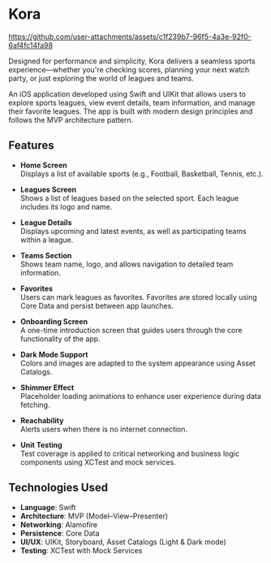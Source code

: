 # Kora



https://github.com/user-attachments/assets/c1f239b7-96f5-4a3e-92f0-6af4fc14fa98



Designed for performance and simplicity, Kora delivers a seamless sports experience—whether you're checking scores, planning your next watch party, or just exploring the world of leagues and teams.

An iOS application developed using Swift and UIKit that allows users to explore sports leagues, view event details, team information, and manage their favorite leagues. The app is built with modern design principles and follows the MVP architecture pattern.
 
## Features
 
- **Home Screen**  
  Displays a list of available sports (e.g., Football, Basketball, Tennis, etc.).
 
- **Leagues Screen**  
  Shows a list of leagues based on the selected sport. Each league includes its logo and name.
 
- **League Details**  
  Displays upcoming and latest events, as well as participating teams within a league.
 
- **Teams Section**  
  Shows team name, logo, and allows navigation to detailed team information.
 
- **Favorites**  
  Users can mark leagues as favorites. Favorites are stored locally using Core Data and persist between app launches.
 
- **Onboarding Screen**  
  A one-time introduction screen that guides users through the core functionality of the app.
 
- **Dark Mode Support**  
  Colors and images are adapted to the system appearance using Asset Catalogs.
 
- **Shimmer Effect**  
  Placeholder loading animations to enhance user experience during data fetching.
 
- **Reachability**  
  Alerts users when there is no internet connection.
 
- **Unit Testing**  
  Test coverage is applied to critical networking and business logic components using XCTest and mock services.
 
## Technologies Used
 
- **Language**: Swift  
- **Architecture**: MVP (Model–View–Presenter)  
- **Networking**: Alamofire  
- **Persistence**: Core Data  
- **UI/UX**: UIKit, Storyboard, Asset Catalogs (Light & Dark mode)  
- **Testing**: XCTest with Mock Services

